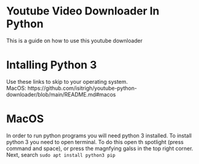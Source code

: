 <h1>Youtube Video Downloader In Python</h1>
This is a guide on how to use this youtube downloader
<h1>Intalling Python 3</h1>
Use these links to skip to your operating system.<br>
MacOS: https://github.com/isitrigh/youtube-python-downloader/blob/main/README.md#macos
<h1>MacOS</h1>
In order to run python programs you will need python 3 installed. To install python 3 you need to open terminal. To do this open th spotlight (press command and space), or press the magnfying galss in the top right corner. Next, search 
<code>sudo apt install python3 pip</code>
